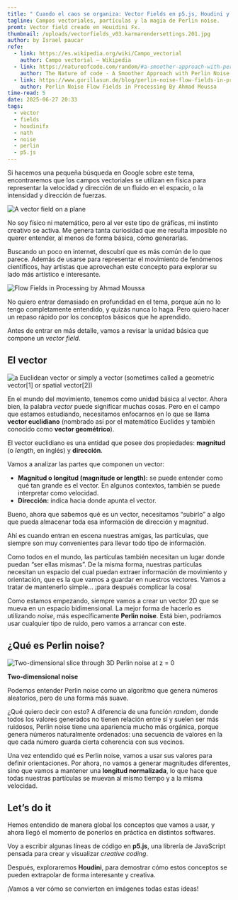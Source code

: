 ```yaml
---
title: " Cuando el caos se organiza: Vector Fields en p5.js, Houdini y un extra."
tagline: Campos vectoriales, partículas y la magia de Perlin noise.
promt: Vector field creado en Houidini Fx.
thumbnail: /uploads/vectorfields_v03.karmarendersettings.201.jpg
author: by Israel paucar
refe:
  - link: https://es.wikipedia.org/wiki/Campo_vectorial
    author: Campo vectorial – Wikipedia
  - link: https://natureofcode.com/random/#a-smoother-approach-with-perlin-noise
    author: The Nature of code - A Smoother Approach with Perlin Noise
  - link: https://www.gorillasun.de/blog/perlin-noise-flow-fields-in-processing-part-i/
    author: Perlin Noise Flow Fields in Processing By Ahmad Moussa
time-read: 5
date: 2025-06-27 20:33
tags:
  - vector
  - fields
  - houdinifx
  - nath
  - noise
  - perlin
  - p5.js
---
```

Si hacemos una pequeña búsqueda en Google sobre este tema, encontraremos que los campos vectoriales se utilizan en física para representar la velocidad y dirección de un fluido en el espacio, o la intensidad y dirección de fuerzas.

![A vector field on a plane](https://upload.wikimedia.org/wikipedia/commons/thumb/b/b9/VectorField.svg/1200px-VectorField.svg.png "Vector field From Wikipedia, the free encyclopedia")

No soy físico ni matemático, pero al ver este tipo de gráficas, mi instinto creativo se activa. Me genera tanta curiosidad que me resulta imposible no querer entender, al menos de forma básica, cómo generarlas.

Buscando un poco en internet, descubrí que es más común de lo que parece. Además de usarse para representar el movimiento de fenómenos científicos, hay artistas que aprovechan este concepto para explorar su lado más artístico e interesante.

![Flow Fields in Processing by Ahmad Moussa](https://www.gorillasun.de/content/images/2023/03/fieldColorDashedShort58.png "Flow Fields in Processing")

No quiero entrar demasiado en profundidad en el tema, porque aún no lo tengo completamente entendido, y quizás nunca lo haga. Pero quiero hacer un repaso rápido por los conceptos básicos que he aprendido.

Antes de entrar en más detalle, vamos a revisar la unidad básica que compone un *vector field*.

## El vector

![a Euclidean vector or simply a vector (sometimes called a geometric vector[1] or spatial vector[2])](https://upload.wikimedia.org/wikipedia/commons/thumb/9/95/Vector_from_A_to_B.svg/500px-Vector_from_A_to_B.svg.png "Euclidean vector")

En el mundo del movimiento, tenemos como unidad básica al vector. Ahora bien, la palabra *vector* puede significar muchas cosas. Pero en el campo que estamos estudiando, necesitamos enfocarnos en lo que se llama **vector euclidiano** (nombrado así por el matemático Euclides y también conocido como **vector geométrico**).

El vector euclidiano es una entidad que posee dos propiedades: **magnitud** (o *length*, en inglés) y **dirección**.

Vamos a analizar las partes que componen un vector:

* **Magnitud o longitud (magnitude or length):** se puede entender como qué tan grande es el vector. En algunos contextos, también se puede interpretar como velocidad.
* **Dirección:** indica hacia donde apunta el vector.

Bueno, ahora que sabemos qué es un vector, necesitamos “subirlo” a algo que pueda almacenar toda esa información de dirección y magnitud.

Ahí es cuando entran en escena nuestras amigas, las partículas, que siempre son muy convenientes para llevar todo tipo de información.

Como todos en el mundo, las partículas también necesitan un lugar donde puedan “ser ellas mismas”. De la misma forma, nuestras partículas necesitan un espacio del cual puedan extraer información de movimiento y orientación, que es la que vamos a guardar en nuestros vectores. Vamos a tratar de mantenerlo simple… ¡para después complicar la cosa!

Como estamos empezando, siempre vamos a crear un vector 2D que se mueva en un espacio bidimensional. La mejor forma de hacerlo es utilizando *noise*, más específicamente **Perlin noise**. Está bien, podríamos usar cualquier tipo de ruido, pero vamos a arrancar con este.

## ¿Qué es Perlin noise?

![Two-dimensional slice through 3D Perlin noise at z = 0](https://upload.wikimedia.org/wikipedia/commons/thumb/4/4f/Perlin_animation_6_octaves.gif/500px-Perlin_animation_6_octaves.gif "Perlin noise")

**Two-dimensional noise**

Podemos entender Perlin noise como un algoritmo que genera números aleatorios, pero de una forma más suave.

¿Qué quiero decir con esto? A diferencia de una función *random*, donde todos los valores generados no tienen relación entre sí y suelen ser más ruidosos, Perlin noise tiene una apariencia mucho más orgánica, porque genera números naturalmente ordenados: una secuencia de valores en la que cada número guarda cierta coherencia con sus vecinos.

Una vez entendido qué es Perlin noise, vamos a usar sus valores para definir orientaciones. Por ahora, no vamos a generar magnitudes diferentes, sino que vamos a mantener una **longitud normalizada**, lo que hace que todas nuestras partículas se muevan al mismo tiempo y a la misma velocidad.

## Let’s do it

Hemos entendido de manera global los conceptos que vamos a usar, y ahora llegó el momento de ponerlos en práctica en distintos softwares.

Voy a escribir algunas líneas de código en **p5.js**, una librería de JavaScript pensada para crear y visualizar *creative coding*.

Después, exploraremos **Houdini**, para demostrar cómo estos conceptos se pueden extrapolar de forma interesante y creativa.

¡Vamos a ver cómo se convierten en imágenes todas estas ideas!
